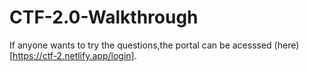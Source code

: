 # CTF-2.0-Walkthrough
If anyone wants to try the questions,the portal can be acesssed (here)[https://ctf-2.netlify.app/login].